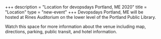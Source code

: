 +++
description = "Location for devopsdays Portland, ME 2020"
title = "Location"
type = "new-event"
+++
Devopsdays Portland, ME will be hosted at Rines Auditorium on the lower level of the Portland Public Library.

Watch this space for more information about the venue including map, directions, parking, public transit, and hotel information.

<!-- Uncomment this only if you have set the coordinates for your location in the config yaml. Get Latitude and Longitude of a Point: http://itouchmap.com/latlong.html -->
<!-- {{< event_map >}} -->